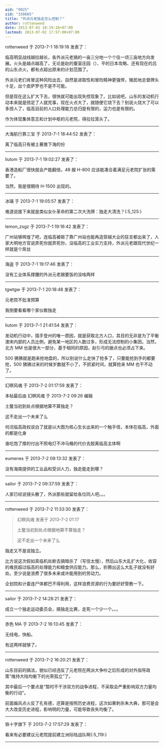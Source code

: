 ```yaml
---
aid: "9025"
zid: "150665"
title: "外派元老独走怎么控制？"
author: rottenweed
date: 2013-07-01 18:19:18+07:00
lastmod: 2013-07-02 17:57:00+07:00
---
```


rottenweed 于 2013-7-1 18:19:18 发表了：

临高明显战线越拉越长，各外派元老搞的一亩三分地一个个往一顷三亩地方向发展。火头是越点越高了，无论是赵的蚕室庄园（）、平的日本攻略、还有现在的吕的山东点火，都有点超出原来的计划范围了。

外派元老们肯冒这种风险出去，自然是进取性和冒险精神更强悍，殖民地总督牌头十足，出个皮萨罗也不是不可能。

但是现在这么扩大下去，很快就可能出现失控现象了。比如说吧，山东的发动机行动本来就是捞足了人就完事，现在火点大了，就随便它烧下去？别说火烧大了可以多捞人了，临高目前的人口处理能力总归是有限的，运力也是有限的。

作为体现集体意志和计划中枢的元老院，得拉拉笼头了。

---

大海航行靠三宝 于 2013-7-1 18:44:52 发表了：

离了临高只有被土著推下海的份

---

liutom 于 2013-7-1 19:02:27 发表了：

香港造船厂很快就会产能翻倍，48 艘 H-800 应该能凑合着满足元老院扩张的需要了。

当然，我是很期待 H-1500 出现的。

---

冰璃 于 2013-7-1 19:05:57 发表了：

难道说接下来就是类似女仆革命的第二次大洗牌：独走大清洗？{:5_125:}

---

lemon_zsgz 于 2013-7-1 19:16:42 发表了：

广州站够辉煌了吧，连临高被砸了靠广州站也能再造穿越大业的狂言都出来了，人家大明地方官说弄死你就弄死你，没临高的工业实力支持，外派元老跟现代世纪一样就是个屌丝

---

海盗 于 2013-7-1 19:17:46 发表了：

没有工业体系撑腰的外派元老跟要饭的没啥两样

---

tgwtgw 于 2013-7-1 20:18:48 发表了：

元老院不批准预算

我倒要看看哪个家伙敢独走

---

liutom 于 2013-7-1 21:41:54 发表了：

发动机行动中，插手登州的唯一原因，就是获取北方人口，其目的无非是为了平衡澳宋内部的人员比例，避免某一地区的人数过多，形成无法控制的小集团。当然，北方 MM 也是很大一部分，基于相同的原因，赵引弓的据点也必须占下来。

500 狒狒就是跑来抢地盘的，所以别说什么走快了抢多了，只要能抢到手的都要抢，500 狒狒过来的时候岁数就不小了，不抓紧时间，就算抢来 MM 也干不动了。

---

幻暝风魂 于 2013-7-2 01:17:59 发表了：

本帖最后由 幻暝风魂 于 2013-7-2 09:26 编辑

土鳖当初到处点根据地算不算独走？

这不走出一个未来了么

何况临高政权说白了就是以大图为核心生长出来的一个触手怪，本体在临高，外面的都是化身

谁吃饱了撑的付出不照电灯不冲马桶的代价去脱离临高主体啊

---

eumenes 于 2013-7-2 09:13:32 发表了：

没有海南提供的工业品和受训人力，独走能走到哪？

---

sailor 于 2013-7-2 09:37:59 发表了：

人家已经说镜头散了，外派那些就留给各位同人吧。。。

---

rottenweed 于 2013-7-2 11:33:30 发表了：

> 幻暝风魂 发表于 2013-7-2 01:17
>
> 土鳖当初到处点根据地算不算独走？
>
> 这不走出一个未来了么

独走又不是说独立。

比方说这次假如真临机处断去搞暗杀了（写信太慢），然后山东大乱扩大化，收容的难民超过临高的处理能力和粮食供应能力。那么，折腾出这么大乱子就没有好处。至少说是浪费了很多未来或许能用到的劳动力。

企划院和计委连尸体都巴不得利用，这样浪费资源的行为要好好管教一下。

---

sailor 于 2013-7-2 14:28:21 发表了：

成立一个独走运动委员会，搞独走比赛，走死一个少一个。。。

---

赤色 MA 于 2013-7-2 16:13:45 发表了：

无线电，快船。

有这两样就够了。

---

rottenweed 于 2013-7-2 16:20:21 发表了：

山东目前的搞法，貌似已经违反了元老院在两派大争吵之后形成的对外指导政策“维持大陆均衡下的光荣孤立”了。

其中最后一个要点是“暂时不干涉双方的战争进程，不采取会严重影响双方力量均衡的行动”。

前面煽风点火反了孔有德，还算是按照历史进程，这次如果刺杀朱大典，那可是会大大改变历史进程，影响明的力量，可能导致丧失均衡了。

---

铁十字旗下 于 2013-7-2 17:57:29 发表了：

看来有必要建议元老院提前建立洲际陆战队啊{:5_119:}

---
